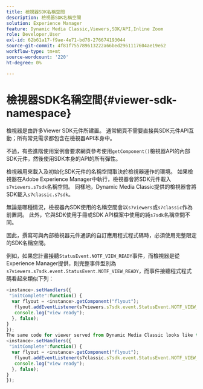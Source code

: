 ```yaml
---
title: 檢視器SDK名稱空間
description: 檢視器SDK名稱空間
solution: Experience Manager
feature: Dynamic Media Classic,Viewers,SDK/API,Inline Zoom
role: Developer,User
exl-id: 62b61a17-f9ae-4e71-bd78-276674193044
source-git-commit: 4f81f755789613222a66bed2961117604ae19e62
workflow-type: tm+mt
source-wordcount: '220'
ht-degree: 0%

---
```


# 檢視器SDK名稱空間{#viewer-sdk-namespace}

檢視器是由許多Viewer SDK元件所建置。 通常網頁不需要直接與SDK元件API互動；所有常見需求都包含在檢視器API本身中。

不過，有些進階使用案例會要求網頁參考使用`getComponent()`檢視器API的內部SDK元件，然後使用SDK本身的API的所有彈性。

檢視器用來載入及初始化SDK元件的名稱空間取決於檢視器運作的環境。 如果檢視器在Adobe Experience Manager中執行，檢視器會將SDK元件載入`s7viewers.s7sdk`名稱空間。 同樣地，Dynamic Media Classic提供的檢視器會將SDK載入`s7classic.s7sdk`。

無論是哪種情況，檢視器內SDK使用的名稱空間會以`s7viewers`或`s7classic`作為前置詞。 此外，它與SDK使用手冊或SDK API檔案中使用的純`s7sdk`名稱空間不同。

因此，撰寫可與內部檢視器元件通訊的自訂應用程式程式碼時，必須使用完整限定的SDK名稱空間。

例如，如果您計畫接聽`StatusEvent.NOTF_VIEW_READY`事件，而檢視器是從Experience Manager提供，則完整事件型別為`s7viewers.s7sdk.event.StatusEvent.NOTF_VIEW_READY`，而事件接聽程式程式碼看起來類似下列：

```javascript {.line-numbers}
<instance>.setHandlers({ 
 "initComplete":function() { 
  var flyout = <instance>.getComponent("flyout"); 
   flyout.addEventListener(s7viewers.s7sdk.event.StatusEvent.NOTF_VIEW_READY, function(e) { 
   console.log("view ready"); 
  }, false); 
} 
}); 
The same code for viewer served from Dynamic Media Classic looks like this: 
<instance>.setHandlers({ 
 "initComplete":function() { 
  var flyout = <instance>.getComponent("flyout"); 
   flyout.addEventListener(s7classic.s7sdk.event.StatusEvent.NOTF_VIEW_READY, function(e) { 
   console.log("view ready"); 
  }, false); 
} 
});
```
